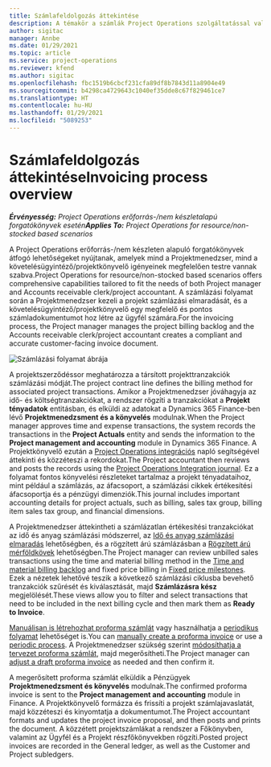 ```yaml
---
title: Számlafeldolgozás áttekintése
description: A témakör a számlák Project Operations szolgáltatással való feldolgozásának áttekintését részletezi az erőforrás/nem készletezett anyagokon alapuló forgatókönyvekhez.
author: sigitac
manager: Annbe
ms.date: 01/29/2021
ms.topic: article
ms.service: project-operations
ms.reviewer: kfend
ms.author: sigitac
ms.openlocfilehash: fbc1519b6cbcf231cfa89df8b7843d11a8904e49
ms.sourcegitcommit: b4298ca4729643c1040ef35dde8c67f829461ce7
ms.translationtype: HT
ms.contentlocale: hu-HU
ms.lasthandoff: 01/29/2021
ms.locfileid: "5089253"
---
```

# <a name="invoicing-process-overview"></a><span data-ttu-id="0890e-103">Számlafeldolgozás áttekintése</span><span class="sxs-lookup"><span data-stu-id="0890e-103">Invoicing process overview</span></span>

<span data-ttu-id="0890e-104">_**Érvényesség:** Project Operations erőforrás-/nem készletalapú forgatókönyvek esetén_</span><span class="sxs-lookup"><span data-stu-id="0890e-104">_**Applies To:** Project Operations for resource/non-stocked based scenarios_</span></span>

<span data-ttu-id="0890e-105">A Project Operations erőforrás-/nem készleten alapuló forgatókönyvek átfogó lehetőségeket nyújtanak, amelyek mind a Projektmenedzser, mind a követelésügyintéző/projektkönyvelő igényeinek megfelelően testre vannak szabva.</span><span class="sxs-lookup"><span data-stu-id="0890e-105">Project Operations for resource/non-stocked based scenarios offers comprehensive capabilities tailored to fit the needs of both Project manager and Accounts receivable clerk/project accountant.</span></span> <span data-ttu-id="0890e-106">A számlázási folyamat során a Projektmenedzser kezeli a projekt számlázási elmaradását, és a követelésügyintéző/projektkönyvelő egy megfelelő és pontos számladokumentumot hoz létre az ügyfél számára.</span><span class="sxs-lookup"><span data-stu-id="0890e-106">For the invoicing process, the Project manager manages the project billing backlog and the Accounts receivable clerk/project accountant creates a compliant and accurate customer-facing invoice document.</span></span>

![Számlázási folyamat ábrája](./media/invoicing-flow.png)

<span data-ttu-id="0890e-108">A projektszerződéssor meghatározza a társított projekttranzakciók számlázási módját.</span><span class="sxs-lookup"><span data-stu-id="0890e-108">The project contract line defines the billing method for associated project transactions.</span></span> <span data-ttu-id="0890e-109">Amikor a Projektmenedzser jóváhagyja az idő- és költségtranzakciókat, a rendszer rögzíti a tranzakciókat a **Projekt tényadatok** entitásban, és elküldi az adatokat a Dynamics 365 Finance-ben lévő **Projektmenedzsment és a könyvelés** modulnak.</span><span class="sxs-lookup"><span data-stu-id="0890e-109">When the Project manager approves time and expense transactions, the system records the transactions in the **Project Actuals** entity and sends the information to the **Project management and accounting** module in Dynamics 365 Finance.</span></span> <span data-ttu-id="0890e-110">A Projektkönyvelő ezután a [Project Operations integrációs](../project-accounting/project-operations-integration-journal.md) napló segítségével áttekinti és közzéteszi a rekordokat.</span><span class="sxs-lookup"><span data-stu-id="0890e-110">The Project accountant then reviews and posts the records using the [Project Operations Integration journal](../project-accounting/project-operations-integration-journal.md).</span></span> <span data-ttu-id="0890e-111">Ez a folyamat fontos könyvelési részleteket tartalmaz a projekt tényadataihoz, mint például a számlázás, az áfacsoport, a számlázási cikkek értékesítési áfacsoportja és a pénzügyi dimenziók.</span><span class="sxs-lookup"><span data-stu-id="0890e-111">This journal includes important accounting details for project actuals, such as billing, sales tax group, billing item sales tax group, and financial dimensions.</span></span>

<span data-ttu-id="0890e-112">A Projektmenedzser áttekintheti a számlázatlan értékesítési tranzakciókat az idő és anyag számlázási módszerrel, az [Idő és anyag számlázási elmaradás](../proforma-invoicing/manage-billing-backlog.md#time-and-material-billing-backlog) lehetőségben, és a rögzített árú számlázásban a [Rögzített árú mérföldkövek](../proforma-invoicing/manage-billing-backlog.md#fixed-price-milestones) lehetőségben.</span><span class="sxs-lookup"><span data-stu-id="0890e-112">The Project manager can review unbilled sales transactions using the time and material billing method in the [Time and material billing backlog](../proforma-invoicing/manage-billing-backlog.md#time-and-material-billing-backlog) and fixed price billing in [Fixed price milestones](../proforma-invoicing/manage-billing-backlog.md#fixed-price-milestones).</span></span> <span data-ttu-id="0890e-113">Ezek a nézetek lehetővé teszik a következő számlázási ciklusba bevehető tranzakciók szűrését és kiválasztását, majd **Számlázásra kész** megjelölését.</span><span class="sxs-lookup"><span data-stu-id="0890e-113">These views allow you to filter and select transactions that need to be included in the next billing cycle and then mark them as **Ready to Invoice**.</span></span>

<span data-ttu-id="0890e-114">[Manuálisan is létrehozhat proforma számlát](../proforma-invoicing/create-manual-proforma-invoice.md) vagy használhatja a [periodikus folyamat](../proforma-invoicing/configure-automated-invoice-creation.md) lehetőséget is.</span><span class="sxs-lookup"><span data-stu-id="0890e-114">You can [manually create a proforma invoice](../proforma-invoicing/create-manual-proforma-invoice.md) or use a [periodic process](../proforma-invoicing/configure-automated-invoice-creation.md).</span></span> <span data-ttu-id="0890e-115">A Projektmenedzser szükség szerint [módosíthatja a tervezet proforma számlát](../proforma-invoicing/manage-proforma-invoice.md), majd megerősítheti.</span><span class="sxs-lookup"><span data-stu-id="0890e-115">The Project manager can [adjust a draft proforma invoice](../proforma-invoicing/manage-proforma-invoice.md) as needed and then confirm it.</span></span>

<span data-ttu-id="0890e-116">A megerősített proforma számlát elküldik a Pénzügyek **Projektmenedzsment és könyvelés** modulnak.</span><span class="sxs-lookup"><span data-stu-id="0890e-116">The confirmed proforma invoice is sent to the **Project management and accounting** module in Finance.</span></span> <span data-ttu-id="0890e-117">A Projektkönyvelő formázza és frissíti a projekt számlajavaslatát, majd közzéteszi és kinyomtatja a dokumentumot.</span><span class="sxs-lookup"><span data-stu-id="0890e-117">The Project accountant formats and updates the project invoice proposal, and then posts and prints the document.</span></span> <span data-ttu-id="0890e-118">A közzétett projektszámlákat a rendszer a Főkönyvben, valamint az Ügyfél és a Projekt részfőkönyvekben rögzíti.</span><span class="sxs-lookup"><span data-stu-id="0890e-118">Posted project invoices are recorded in the General ledger, as well as the Customer and Project subledgers.</span></span>
